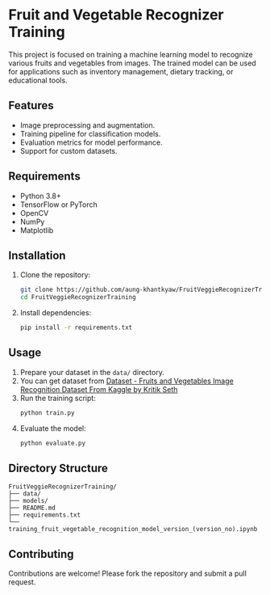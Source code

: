 # Fruit and Vegetable Recognizer Training

This project is focused on training a machine learning model to recognize various fruits and vegetables from images. The trained model can be used for applications such as inventory management, dietary tracking, or educational tools.

## Features

- Image preprocessing and augmentation.
- Training pipeline for classification models.
- Evaluation metrics for model performance.
- Support for custom datasets.

## Requirements

- Python 3.8+
- TensorFlow or PyTorch
- OpenCV
- NumPy
- Matplotlib

## Installation

1. Clone the repository:
   ```bash
   git clone https://github.com/aung-khantkyaw/FruitVeggieRecognizerTraining.git
   cd FruitVeggieRecognizerTraining
   ```
2. Install dependencies:
   ```bash
   pip install -r requirements.txt
   ```

## Usage

1. Prepare your dataset in the `data/` directory.
2. You can get dataset from [Dataset - Fruits and Vegetables Image Recognition Dataset From Kaggle by Kritik Seth](https://www.kaggle.com/datasets/kritikseth/fruit-and-vegetable-image-recognition)
3. Run the training script:
   ```bash
   python train.py
   ```
4. Evaluate the model:
   ```bash
   python evaluate.py
   ```

## Directory Structure

```
FruitVeggieRecognizerTraining/
├── data/
├── models/
├── README.md
├── requirements.txt
└── training_fruit_vegetable_recognition_model_version_(version_no).ipynb
```

## Contributing

Contributions are welcome! Please fork the repository and submit a pull request.
